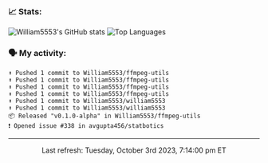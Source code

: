 ### 📈 Stats:
![William5553's GitHub stats](https://github-readme-stats.vercel.app/api?username=william5553&show_icons=true&theme=dark&include_all_commits=true&count_private=true&hide_border=true)
![Top Languages](https://github-readme-stats.vercel.app/api/top-langs/?username=william5553&langs_count=10&layout=compact&theme=dark&include_all_commits=true&count_private=true&hide_border=true)

### 🗣 My activity:
```
⬆️ Pushed 1 commit to William5553/ffmpeg-utils
⬆️ Pushed 1 commit to William5553/ffmpeg-utils
⬆️ Pushed 1 commit to William5553/ffmpeg-utils
⬆️ Pushed 1 commit to William5553/ffmpeg-utils
⬆️ Pushed 1 commit to William5553/william5553
⬆️ Pushed 1 commit to William5553/william5553
📦 Released "v0.1.0-alpha" in William5553/ffmpeg-utils
❗️ Opened issue #338 in avgupta456/statbotics
```

------------
<p align="center">Last refresh: Tuesday, October 3rd 2023, 7:14:00 pm ET</p>
